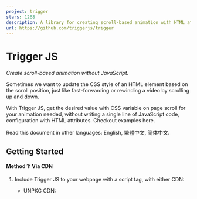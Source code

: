 ```yaml
---
project: trigger
stars: 1268
description: A library for creating scroll-based animation with HTML attributes and CSS variables.
url: https://github.com/triggerjs/trigger
---
```


Trigger JS
==========

_Create scroll-based animation without JavaScript._

Sometimes we want to update the CSS style of an HTML element based on the scroll position, just like fast-forwarding or rewinding a video by scrolling up and down.

With Trigger JS, get the desired value with CSS variable on page scroll for your animation needed, without writing a single line of JavaScript code, configuration with HTML attributes. Checkout examples here.

Read this document in other languages: English, 繁體中文, 简体中文.

Getting Started
---------------

#### Method 1: Via CDN

1.  Include Trigger JS to your webpage with a script tag, with either CDN:
    
    -   UNPKG CDN:
    
    <script src\="//unpkg.com/@triggerjs/trigger" defer\></script\>
    
    -   jsDelivr CDN:
    
    <script src\="//cdn.jsdelivr.net/npm/@triggerjs/trigger" defer\></script\>
    
2.  Add `tg-name` to the DOM element that you want to monitor. The value of `tg-name` is the name of the CSS variable that binds to the element.
    

<div tg-name\="scrolled" id\="greeting"\>Hello, World</div\>

In the above example, CSS variable `--scrolled` is added to the selector `#greeting`:

<style\>
  body {
    padding: 100vh 0; /\* In order to make the page have enough room for scrolling \*/
  }

  #greeting {
    transform: translateX(
      calc(var(\--scrolled) \* 1px)
    ); /\* Converts to px unit \*/
  }
</style\>

1.  Scroll the page and see the result.

#### Method 2: Build from source

1.  Get the library in either way:
    
    -   From GitHub
    
    git clone https://github.com/triggerjs/trigger.git
    
    -   From NPM
    
    npm i @triggerjs/trigger
    
2.  Change to the directory, install the dependencies:
    
    npm install
    
3.  There is a pre-built version `bundle.js` located in `dist`. Run a local web server and browse the greeting example in `index.html` :
    1.  For example, type `npx serve` in the terminal
    2.  Open up `http://localhost:5000` in web browser.
    3.  Scroll the page and see the result.
4.  The following command will build a new version to `dist/bundle.js`:
    -   For development (with watch):
        
        npm run watch
        
    -   For development:
        
        npm run build
        
    -   For production:
        
        npm run prod
        

The `tg-` Attributes
--------------------

Attribute

Type

Default

Description

`tg-name`

Required

\-

The CSS variable name to store the value, with or without `--` prefix.

`tg-from`

Optional

`0`

The start value

`tg-to`

Optional

`1`

The end value

`tg-steps`

Optional

`100`

Steps to be triggered from `tg-from` to `tg-to`

`tg-step`

Optional

`0`

Step per increment. If this value isn't `0`, will override `tg-steps`.

`tg-map`

Optional

(Empty)

Map the value to another value. Format:  
\- 1-to-1 mapping: `value: newValue; value2: newValue2`.  
\- Multiple-to-1 mapping: `value,value2,value3: newValue`.  
\- Range-to-1 mapping: `value...value2: newValue`.

`tg-filter`

Optional

(Empty)

Only trigger if the scroll value is on the list. Format: `1,3,5,7,9`. By default, the filter mode is `retain`. If we want to switch the mode to `exact`, add an `!` at the end of the value. Read more about this in the dedicated section following.

`tg-edge`

Optional

cover

Calculate the start and end of the scrolling effect. `cover` means off-screen to off-screen. The calculation starts in the appearance of the element at the bottom, and ends in the disappearance of element at the top; `inset` represents the calculation begins after the top edge of the element touches the top of the screen, ends when the bottom edge of the element reached the bottom of the screen. See below section for a diagram.

`tg-follow`

Optional

(Empty)

Use the result calculated from another element. The value of `tg-follow` is the value of the target element's `tg-ref`. **Caution**: When `tg-follow` is set, `tg-from`, `tg-to`, `tg-steps`, `tg-step` and `tg-edge` are ignored in the same element.

`tg-ref`

Optional

(Empty)

Define the name for other elements to reference using `tg-follow`.

`tg-bezier`

Optional

(Empty)

Bezier easing setting, available values: `ease`, `easeIn`, `easeOut`, `easeInOut`, or custom numbers for a Cubic Bezier in format `p1x,p1y,p2x,p2y`.

Value Mapping
-------------

Number is not suitable for all the situations. For example, we want to update the text color based on the scroll value. the attribute `tg-map` can help.

The following example shows how to update the text color with the rules below:

Element Position (From the Bottom)

Scroll Value

Text Color

0% - 10%

1

black

10% - 20%

2

red

20% - 30%

3

orange

30% - 40%

4

yellow

40% - 50%

5

green

50% - 60%

6

cyan

60% - 70%

7

blue

70% - 80%

8

purple

80% - 90%

9

grey

90% - 100%

10

grey

<h1
  id\="heading"
  tg-name\="color"
  tg-from\="1"
  tg-to\="10"
  tg-steps\="9"
  tg-map\="1: black; 2: red; 3: orange; 4: yellow; 5: green; 6: cyan; 7: blue; 8: purple; 9,10: grey"
\>
  Rainbow Text
</h1\>

<style\>
  body {
    padding: 100vh 0; /\* In order to make the page have enough rooms for scrolling \*/
  }

  #heading {
    color: var(\--color);
  }
</style\>

Steps & Step
------------

Let's say `tg-from="200"` and `tg-to="-200"`, we want to move the element in x position with `transform: translateX()`. `tg-steps` lets us define how many steps from `200` to `-200`, for example, `tg-steps="400"` means run from `200` to `-200` with `400` steps, `1` per increment; In other words, `tg-steps="800"` means `0.5` per increment.

But sometimes, we do not want to do the math by ourselves, that's why `tg-step` exists. `tg-step` defines the exact value of increment. Please note that if `tg-step` is defined, `tg-steps` will be ignored.

Noise Reduction
---------------

Sometimes we are only interested in certain values. For example, we only want to know when `25, 50, 75` show up from `0` to `100` (`tg-from="0"` and `tg-to="100"`). In this situation, `tg-filter` helps you.

<h1
  id\="heading"
  tg-name\="color"
  tg-from\="0"
  tg-to\="100"
  tg-step\="1"
  tg-filter\="25,50,75"
  tg-map\="25: red; 50: yellow; 75: green"
\>
  Red (25), Yellow (50), Green (75)
</h1\>

<style\>
  body {
    padding: 100vh 0; /\* In order to make the page have enough rooms for scrolling \*/
  }

  #heading {
    color: var(\--color);
  }
</style\>

The mode of `tg-filter`
-----------------------

There are two modes for `tg-filter`, `retain` by default, the other one is `exact`. Here is an example to clarify this:

<h1
  id\="heading"
  tg-name\="color"
  tg-from\="0"
  tg-to\="10"
  tg-step\="1"
  tg-filter\="5"
  tg-map\="5: blue"
\>
  Trigger.js
</h1\>

<style\>
  body {
    padding: 100vh 0; /\* In order to make the page have enough rooms for scrolling \*/
  }

  #heading {
    \--color: black;
    color: var(\--color);
  }
</style\>

In the above example, the text has an initial color of black, and it will turn to blue when it arrives at the middle of the page and never turn to black again because there is no trigger point of the black color.

So let's say we want the text color becomes blue only when the calculation value is `5`, and becomes black for other values, We can change it to:

<h1
  id\="heading"
  tg-name\="color"
  tg-from\="0"
  tg-to\="10"
  tg-step\="1"
  tg-filter\="4,5,6"
  tg-map\="4: black; 5: blue; 6: black"
\>
  Trigger.js
</h1\>

It works, but the code becomes redundant. To solve this, we can switch the filter mode to `exact` by adding an `!` at the end of the value of `tg-filter`:

<h1
  id\="heading"
  tg-name\="color"
  tg-from\="0"
  tg-to\="10"
  tg-step\="1"
  tg-filter\="5!"
  tg-map\="5: blue"
\>
  Trigger.js
</h1\>

In `exact` mode, `--color` becomes `blue` when the value is `5`, and becomes the default when the value is not `5`.

The design of adding `!` to the value of `tg-filter` is the demand is exclusive to the attribute. Establishing another attribute for the mode is unnecessary or even leads to the misunderstanding.

Value Inheritance
-----------------

Just like some CSS properties, the values of `tg-` attributes (except `tg-follow`, `tg-ref`) inherits from the parents if not being set in the current element. If we do not want it inherits from parent and set it as default value, just add the `tg-` attribute without value. For example:

<div tg-name\="scale" tg-from\="0" tg-to\="50"\>
  <span tg-name\="color" tg-to\>
    <!-- The value of tg-to is now 1 (Default value) -->
  </span\>
</div\>

`tg-edge` Explaination
----------------------

The different between `cover` (default) and `edge`:

So that if `tg-edge="inset"`, the element must be higher than the viewport (`window.clientHeight`).

JavaScript Event
----------------

We can also listen to the `tg` event on an element with JavaScript:

<h1
  id\="heading"
  tg-name\="color"
  tg-from\="1"
  tg-to\="3"
  tg-steps\="2"
  tg-map\="1:#000;2:#666;3:#ccc"
\>
  Trigger JS
</h1\>

<style\>
  body {
    padding: 100vh 0; /\* In order to make the page have enough room for scrolling \*/
  }

  #heading {
    color: var(\--color);
  }
</style\>

<script\>
  document.querySelector('#heading').addEventListener('tg', (e) \=> {
    console.log(e.detail); // {value: '#666'}
  });
</script\>

Customising the Prefix
----------------------

If you are concerned with the `tg-` prefix that doesn't quite fulfill the standard of HTML5, it can be customised by the following setting in the `body` tag with `data-trigger-prefix` attribute:

<body data-trigger-prefix\="data-tg"\>
  <div data-tg-name\="scrolled" id\="greeting"\>Hello, World</div\>
</body\>

The above example customises the prefix to `data-tg`. `data-*` is a completely valid attribute for putting custom data in HTML5.

Contribute
----------

Feel free to fork this repository and submit pull requests. Bugs report in GitHub Issues, features/ideas/questions discuss in GitHub Discussions.

License
-------

Trigger.js is MIT Licensed.
